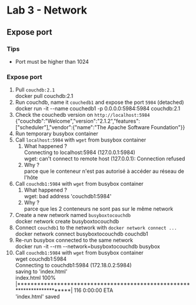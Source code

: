 # Lab 3 - Network

## Expose port

### Tips

- Port must be higher than 1024

### Expose port

1. Pull `couchdb:2.1`  
docker pull couchdb:2.1  
2. Run couchdb, name it `couchedb1` and expose the port `5984` (detached)  
docker run -it --name couchedb1 -p 0.0.0.0:5984:5984 couchdb:2.1  
3. Check the couchedb version on `http://localhost:5984`  
{"couchdb":"Welcome","version":"2.1.2","features":["scheduler"],"vendor":{"name":"The Apache Software Foundation"}}
4. Run temporary busybox container
5. Call `localhost:5984` with `wget` from busybox container  
   1. What happened ?  
   Connecting to localhost:5984 (127.0.0.1:5984)  
   wget: can't connect to remote host (127.0.0.1): Connection refused  
   2. Why ?  
   parce que le conteneur n'est pas autorisé à accéder au réseau de l'hôte  
6. Call `couchdb1:5984` with `wget` from busybox container  
   1. What happened ?  
   wget: bad address 'couchdb1:5984'  
   2. Why ?  
   parce que les 2 conteneurs ne sont pas sur le même network  
7. Create a new network named `busyboxtocouchdb`  
docker network create busyboxtocouchdb  
8. Connect `couchdb1` to the network with `docker network connect ...`  
docker network connect busyboxtocouchdb couchdb1
9. Re-run busybox connected to the same network  
docker run -it --rm --network=busyboxtocouchdb busybox
10. Call `couchdb1:5984` with `wget` from busybox container  
wget couchdb1:5984  
Connecting to couchdb1:5984 (172.18.0.2:5984)  
saving to 'index.html'  
index.html           100% |************************************************************************|   116  0:00:00 ETA  
'index.html' saved  